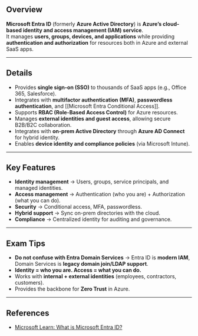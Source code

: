 ## **Overview**
**Microsoft Entra ID** (formerly **Azure Active Directory**) is **Azure’s cloud-based identity and access management (IAM) service**.  
It manages **users, groups, devices, and applications** while providing **authentication and authorization** for resources both in Azure and external SaaS apps.

---

## **Details**
- Provides **single sign-on (SSO)** to thousands of SaaS apps (e.g., Office 365, Salesforce).  
- Integrates with **multifactor authentication (MFA)**, **passwordless authentication**, and [[Microsoft Entra Conditional Access]].  
- Supports **RBAC (Role-Based Access Control)** for Azure resources.  
- Manages **external identities and guest access**, allowing secure B2B/B2C collaboration.  
- Integrates with **on-prem Active Directory** through **Azure AD Connect** for hybrid identity.  
- Enables **device identity and compliance policies** (via Microsoft Intune).  

---

## **Key Features**
- **Identity management** → Users, groups, service principals, and managed identities.  
- **Access management** → Authentication (who you are) + Authorization (what you can do).  
- **Security** → Conditional access, MFA, passwordless.  
- **Hybrid support** → Sync on-prem directories with the cloud.  
- **Compliance** → Centralized identity for auditing and governance.  

---

## **Exam Tips**
- **Do not confuse with Entra Domain Services** → Entra ID is **modern IAM**, Domain Services is **legacy domain join/LDAP support**.  
- **Identity = who you are. Access = what you can do.**  
- Works with **internal + external identities** (employees, contractors, customers).  
- Provides the backbone for **Zero Trust** in Azure.  

---

## **References**
- [Microsoft Learn: What is Microsoft Entra ID?](https://learn.microsoft.com/en-us/entra/fundamentals/whatis)  
